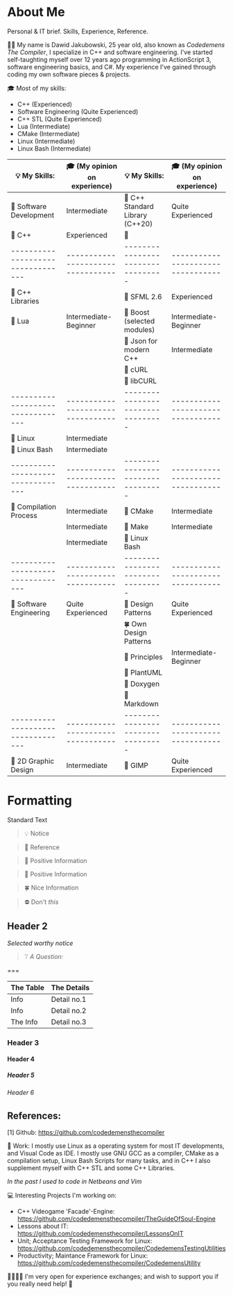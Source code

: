 # About Me

Personal & IT brief. Skills, Experience, Reference.

👦🏻 My name is Dawid Jakubowski, 25 year old, also known as *Codedemens The Compiler*, I specialize in C++ and software engineering. I've started self-taughting myself over 12 years ago programming in ActionScript 3, software engineering basics, and C#. My experience I've gained through coding my own software pieces & projects.

🎓 Most of my skills:
 - C++ (Experienced)
 - Software Engineering (Quite Experienced)
 - C++ STL (Quite Experienced)
 - Lua (Intermediate)
 - CMake (Intermediate)
 - Linux (Intermediate)
 - Linux Bash (Intermediate)

| 💡 My Skills:                   | 🎓 (My opinion on experience)   | 💡 My Skills:                   | 🎓 (My opinion on experience)   |
|---------------------------------|---------------------------------|---------------------------------|---------------------------------|
| 🧭 Software Development         | Intermediate                    | 🧭 C++ Standard Library (C++20) | Quite Experienced               |
| 🧭 C++                          | Experienced                     | 🧭                              |                                 |
|---------------------------------|---------------------------------|---------------------------------|---------------------------------|
| 🧭 C++ Libraries                |                                 | 🧭 SFML 2.6                     | Experienced                     |
| 🧭 Lua                          | Intermediate-Beginner           | 🧭 Boost (selected modules)     | Intermediate-Beginner           |
|                                 |                                 | 🧭 Json for modern C++          | Intermediate                    |
|                                 |                                 | 🧭 cURL                         |                                 |
|                                 |                                 | 🧭 libCURL                      |                                 |
|---------------------------------|---------------------------------|---------------------------------|---------------------------------|
| 🧭 Linux                        | Intermediate                    |                                 |                                 |
| 🧭 Linux Bash                   | Intermediate                    |                                 |                                 |
|---------------------------------|---------------------------------|---------------------------------|---------------------------------|
| 🧭 Compilation Process          | Intermediate                    | 🧭 CMake                        | Intermediate                    |
|                                 | Intermediate                    | 🧭 Make                         | Intermediate                    |
|                                 | Intermediate                    | 🧭 Linux Bash                   |                                 |
|---------------------------------|---------------------------------|---------------------------------|---------------------------------|
| 🧭 Software Engineering         | Quite Experienced               | 🧭 Design Patterns              | Quite Experienced               |
|                                 |                                 | 🍀 Own Design Patterns          |                                 |
|                                 |                                 | 🧭 Principles                   | Intermediate-Beginner           |
|                                 |                                 | 🌳 PlantUML                     |                                 |
|                                 |                                 | 🌳 Doxygen                      |                                 |
|                                 |                                 | 🌳 Markdown                     |                                 |
|---------------------------------|---------------------------------|---------------------------------|---------------------------------|
| 🌳 2D Graphic Design            | Intermediate                    | 🌳 GIMP                         | Quite Experienced               |









# Formatting

Standard Text

 > 💡 Notice

 > 🧭 Reference

 > 🌳 Positive Information

 > 🌿 Positive Information

 > 🍀 Nice Information

 > ⛔️ Don't *this*

## Header 2

*Selected worthy notice*

> ❔ *A Question:*

===

| The Table                   |   The Details  |
|-----------------------------|----------------|
| Info                        | Detail no.1    |
| Info                        | Detail no.2    |
| The Info                    | Detail no.3    |



### Header 3

#### Header 4

##### Header 5

###### Header 6

## References:
[1] Github: https://github.com/codedemensthecompiler









🎒 Work:
I mostly use Linux as a operating system for most IT developments, and Visual Code as IDE. I mostly use GNU GCC as a compiler, CMake as a compilation setup, Linux Bash Scripts for many tasks, and in C++ I also supplement myself with C++ STL and some C++ Libraries.  

*In the past I used to code in Netbeans and Vim*

💻 Interesting Projects I'm working on:
 - C++ Videogame 'Facade'-Engine: https://github.com/codedemensthecompiler/TheGuideOfSoul-Engine
 - Lessons about IT: https://github.com/codedemensthecompiler/LessonsOnIT
 - Unit; Acceptance Testing Framework for Linux: https://github.com/codedemensthecompiler/CodedemensTestingUtilities
 - Productivity; Maintance Framework for Linux: https://github.com/codedemensthecompiler/CodedemensUtility

🫱🏻‍🫲🏼 I'm very open for experience exchanges; and wish to support you if you really need help! 🙂

